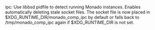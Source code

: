 ipc: Use libbsd pidfile to detect running Monado instances.
Enables automatically deleting stale socket files.
The socket file is now placed in $XDG_RUNTIME_DIR/monado_comp_ipc by default
or falls back to /tmp/monado_comp_ipc again if $XDG_RUNTIME_DIR is not set.
